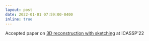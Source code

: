 ```yaml
---
layout: post
date: 2022-01-01 07:59:00-0400
inline: true
---
```


Accepted paper on [3D reconstruction with sketching](http://arxiv.org/abs/2203.00952) at ICASSP'22
